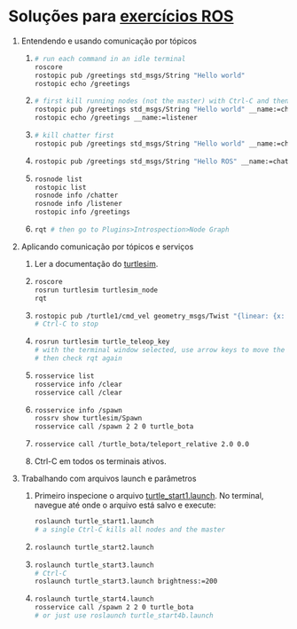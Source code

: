 # Soluções para [exercícios ROS](exercicios.md)

1. Entendendo e usando comunicação por tópicos

    1. 
        ```bash
        # run each command in an idle terminal
        roscore
        rostopic pub /greetings std_msgs/String "Hello world"
        rostopic echo /greetings
        ```
    2. 
        ```bash
        # first kill running nodes (not the master) with Ctrl-C and then
        rostopic pub /greetings std_msgs/String "Hello world" __name:=chatter
        rostopic echo /greetings __name:=listener
        ```
    3. 
        ```bash
        # kill chatter first
        rostopic pub /greetings std_msgs/String "Hello world" __name:=chatter -r 1
        ```
    4. 
        ```bash
        rostopic pub /greetings std_msgs/String "Hello ROS" __name:=chatter2 -r 1
        ```
    5. 
        ```bash
        rosnode list
        rostopic list
        rosnode info /chatter
        rosnode info /listener
        rostopic info /greetings
        ```
    6. 
        ```bash
        rqt # then go to Plugins>Introspection>Node Graph
        ```

2. Aplicando comunicação por tópicos e serviços

    1. Ler a documentação do [turtlesim](http://wiki.ros.org/turtlesim).

    2. 
        ```bash
        roscore
        rosrun turtlesim turtlesim_node
        rqt
        ```
    3. 
        ```bash
        rostopic pub /turtle1/cmd_vel geometry_msgs/Twist "{linear: {x: 1.0, y: 0.0, z: 0.0}, angular: {x: 0.0, y: 0.0, z: 1.0}}" -r 1
        # Ctrl-C to stop
        ```
    4. 
        ```bash
        rosrun turtlesim turtle_teleop_key
        # with the terminal window selected, use arrow keys to move the turtle
        # then check rqt again
        ```
    5. 
        ```bash
        rosservice list
        rosservice info /clear
        rosservice call /clear
        ```
    6. 
        ```bash
        rosservice info /spawn
        rossrv show turtlesim/Spawn
        rosservice call /spawn 2 2 0 turtle_bota
        ```
    7. 
        ```bash
        rosservice call /turtle_bota/teleport_relative 2.0 0.0
        ```
    8. Ctrl-C em todos os terminais ativos.


3. Trabalhando com arquivos launch e parâmetros

    1. Primeiro inspecione o arquivo [turtle_start1.launch](turtle_start/turtle_start1.launch). No terminal, navegue até onde o arquivo está salvo e execute:

        ```bash
        roslaunch turtle_start1.launch
        # a single Ctrl-C kills all nodes and the master
        ```
    2. 
        ```bash
        roslaunch turtle_start2.launch
        ```
    3. 
        ```bash
        roslaunch turtle_start3.launch
        # Ctrl-C
        roslaunch turtle_start3.launch brightness:=200
        ```
    4. 
        ```bash
        roslaunch turtle_start4.launch
        rosservice call /spawn 2 2 0 turtle_bota
        # or just use roslaunch turtle_start4b.launch
        ```
